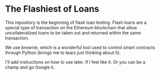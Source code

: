 ﻿# The Flashiest of Loans

This repository is the beginning of flash loan testing. Flash loans are a special type of transaction on the Ethereum blockchain that allow uncollateralized loans to be taken out and returned within the same transaction.

We use brownie, which is a wonderful tool used to control smart contracts through Python (brings me to tears just thinking about it).

I'll add instructions on how to use later. If I feel like it. Or you can be a champ and go Google it.
